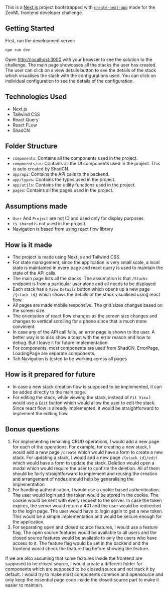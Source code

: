 This is a [Next.js](https://nextjs.org/) project bootstrapped with [`create-next-app`](https://github.com/vercel/next.js/tree/canary/packages/create-next-app) made for the ZenML frontend developer challenge.

## Getting Started

First, run the development server:

```bash
npm run dev
```

Open [http://localhost:3000](http://localhost:3000) with your browser to see the
solution to the challenge. The main page showcases all the stacks the user has created. The user can click on a view details button to see the details of the stack which visualises the stack with the configurations used. You can click on individual configuration to see the details of the configuration.

## Technologies Used

-   Next.js
-   Tailwind CSS
-   React Query
-   React FLow
-   ShadCN

## Folder Structure

-   `components`: Contains all the components used in the project.
-   `components/ui`: Contains all the UI components used in the project. This is auto created by ShadCN.
-   `app/api`: Contains the API calls to the backend.
-   `app/types`: Contains the types used in the project.
-   `app/utils`: Contains the utility functions used in the project.
-   `pages`: Contains all the pages used in the project.

## Assumptions made

-   `User` And `Project` are not ID and used only for display purposes.
-   `is_shared` is not used in the project.
-   Navigation is based from using react flow library

## How is it made

-   The project is made using Next.js and Tailwind CSS.
-   For state management, since the application is very small scale, a local state is maintained in every page and react query is used to maintain the state of the API calls.
-   The main page lists all the stacks. The assumption is that `/Stacks` endpoint is from a particular user alone and all needs to be displayed
-   Each stack has a `View Details` button which opens up a new page `/{stack_id}` which shows the details of the stack visualised using react flow.
-   All pages are made mobile responsive. The grid sizes changes based on the screen size.
-   The orientation of react flow changes as the screen size changes and changes to vertical scrolling for a phone since that is much more convinient.
-   In case any of the API call fails, an error page is shown to the user. A better way is to also show a toast with the error reason and how to debug. But I leave it for future implementation.
-   For components, most components are used from ShadCN. ErrorPage, LoadingPage are separate components.
-   Tab Navigation is tested to be working across all pages

## How is it prepared for future

-   In case a new stack creation flow is supposed to be implemented, it can be added directly to the main page.
-   For editing the stack, while viewing the stack, instead of `Fit View` I would use a `Edit` button which would allow the user to edit the stack. Since react flow is already implemented, it would be straightforward to implement the editing flow.

## Bonus questions

1. For implementing remaining CRUD operations, I would add a new page for each of the operations. For example, for creating a new stack, I would add a new page `/create` which would have a form to create a new stack. For updating a stack, I would add a new page `/{stack_id}/edit` which would have a form to update the stack. Deletion would open a modal which would require the user to confirm the deletion. All of them should be fairly straightforward to implement and reusing the creation and arrangement of nodes should help by generalising the implementation
2. For handling authentication, I would use a cookie based authentication. The user would login and the token would be stored in the cookie. The cookie would be sent with every request to the server. In case the token expires, the server would return a 401 and the user would be redirected to the login page. The user would have to login again to get a new token. This would be a simple implementation and would be secure enough for the application.
3. For separating open and closed source features, I would use a feature flag. The open source features would be available to all users and the closed source features would be available to only the users who have access to it. The feature flag would be set in the backend and the frontend would check the feature flag before showing the feature.

If we are also assuming that some features inside the frontend are supposed to be closed source, I would create a different folder for components which are supposed to be closed source and not track it by default. I would try to make most components common and opensource and only keep the essential page code inside the closed source part to make it easier to maintain.
